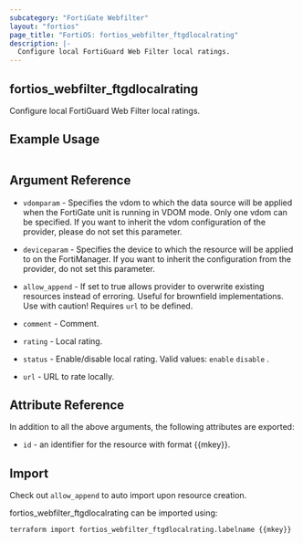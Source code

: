 ```yaml
---
subcategory: "FortiGate Webfilter"
layout: "fortios"
page_title: "FortiOS: fortios_webfilter_ftgdlocalrating"
description: |-
  Configure local FortiGuard Web Filter local ratings.
---
```


## fortios_webfilter_ftgdlocalrating
Configure local FortiGuard Web Filter local ratings.

## Example Usage

```hcl

```

## Argument Reference
* `vdomparam` - Specifies the vdom to which the data source will be applied when the FortiGate unit is running in VDOM mode. Only one vdom can be specified. If you want to inherit the vdom configuration of the provider, please do not set this parameter.
* `deviceparam` - Specifies the device to which the resource will be applied to on the FortiManager. If you want to inherit the configuration from the provider, do not set this parameter.
* `allow_append` - If set to true allows provider to overwrite existing resources instead of erroring. Useful for brownfield implementations. Use with caution! Requires `url` to be defined.

* `comment` - Comment.
* `rating` - Local rating.
* `status` - Enable/disable local rating. Valid values: `enable` `disable` .
* `url` - URL to rate locally.

## Attribute Reference

In addition to all the above arguments, the following attributes are exported:
* `id` - an identifier for the resource with format {{mkey}}.

## Import

Check out `allow_append` to auto import upon resource creation.

fortios_webfilter_ftgdlocalrating can be imported using:
```sh
terraform import fortios_webfilter_ftgdlocalrating.labelname {{mkey}}
```
